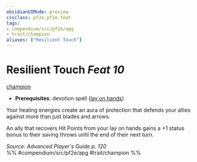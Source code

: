 ```yaml
---
obsidianUIMode: preview
cssclass: pf2e,pf2e-feat
tags:
- compendium/src/pf2e/apg
- trait/champion
aliases: ["Resilient Touch"]
---
```

# Resilient Touch  *Feat 10*  
[champion](/rules/traits/champion.md)  

- **Prerequisites**: devotion spell ([lay on hands](/compendium/spells/lay-on-hands.md))

Your healing energies create an aura of protection that defends your allies against more than just blades and arrows.

An ally that recovers Hit Points from your lay on hands gains a +1 status bonus to their saving throws until the end of their next turn.

*Source: Advanced Player's Guide p. 120*  
%% #compendium/src/pf2e/apg #trait/champion %%